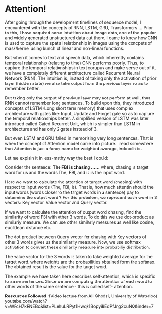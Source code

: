 # Attention!


After going through the development timelines of sequence model, I encountered with the concepts of RNN, LSTM, GRU, Transformers ...
Prior to this, I have acquired some intutition about image data, one of the popular and widely generated unstructured data out there.
I came to know how CNN is used to capture the spatial relationship in images using the concpets of mask/kernel using bunch of linear and non-linear functions.

But when it comes to text and speech data, which inherently contains temporal relationship (relating to time) CNN  performs poorly.
Thus, to capture the temporal relationships in text corupus and make sense out of it, we have a completely different architecture called Recurrent Neural Network
(RNN). The intuition is, instead of taking only the activation of prior layer (hidden state) we also take output from the previous layer so as to remember better.

But taking only the output of previous layer may not perform at well, thus RNN cannot remember long sentences. To build upon this, they introduced concepts of
LSTM (Long short term memory) that uses complex architecture with gates like: Input, Update and Forget gate so as to capture the temporal relationships better.
A simplified version of LSTM was later introdued called Gated Recurret Unit, which is simpler than LSTM in architecture and has only 2 gates instead of 3.

But even LSTM and GRU failed in memorizing very long sentences. That is when the concept of Attention model came into picture. 
I read somewhere that Attention is just a fancy name for weighted average, indeed it is.

Let me explain it in less-mathy way the best I could:

Consider the sentence: **The FBI is chasing ......**
where, chasing is target word for us and the words The, FBI, and is is the input word.

Here we want to calculate the attention of target word (chasing) with respect to input words (The, FBI, is). That is, how much attentin should the input words (words closer to the target
words in a sentence) pay to determine the output word ? 
For this probelem, we represent each word in 3 vectors: Key vector, Value vector and Query vector.

If we want to calculate the attention of output word chasing, find the similarity of word FBI with other 3 words. To do this we use dot-product as similariy measure.
We can use other similariy measures as well like cosine, euclidean distance etc. 

The dot product between Query vector for chasing with Key vectors of other 3 words gives us the similarity measure. Now, we use softmax activation to convert
these similarity measure into probabiliy distribution.

The value vector for the 3 words is taken to take weighted average for the target word, where weights are the probabilities obtained form the softmax. 
The obtained result is the value for the target word.


The example we have taken here describes self-attention, which is specific to same sentences.
Since we are computing the attention of each word to other words of the same sentence - this is called self- attention.

**Resources Followed** :(Video lecture from Ali Ghodsi, University of Waterloo) 
youtube.com/watch?v=WFcH7kRNEBc&list=PLehuLRPyt1Hwqk1BopyiREdPfJng2cuNQ&index=7
